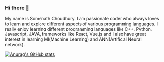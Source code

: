 ### Hi there 👋

My name is Somenath Choudhury. I am passionate coder who always loves to learn and explore different aspects of various programming languages. I really enjoy learning different programming languages like C++, Python, Javascript, JAVA, frameworks like React, Vue.js and I also have great interest in learning Ml(Machine Learning) and ANN(Artificial Neural network).

[![Anurag's GitHub stats](https://github-readme-stats.vercel.app/api?username=somenath203)](https://github.com/anuraghazra/github-readme-stats)



